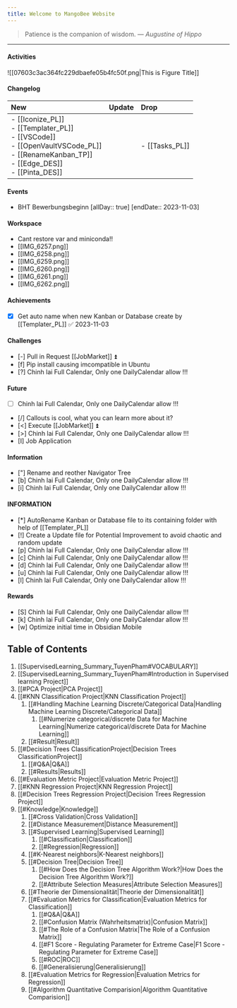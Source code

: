 ```yaml
---
title: Welcome to MangoBee Website
---
```

> Patience is the companion of wisdom.
> — <cite>Augustine of Hippo</cite>

--- 
#### Activities
![[07603c3ac364fc229dbaefe05b4fc50f.png|This is Figure Title]]
#### Changelog

|   New                                                                                                                                                                                                   |   Update   |   Drop                 |
|:--------------------------------------------------------------------------------------------------------------------------------------------------------------------------------------------------------|:-----------|:-----------------------|
| <div>- [[Iconize_PL]]</div><div>- [[Templater_PL]]</div><div>- [[VSCode]]</div><div>- [[OpenVaultVSCode_PL]]</div><div>- [[RenameKanban_TP]]</div><div>- [[Edge_DES]]</div><div>- [[Pinta_DES]]</div>        |            |  - [[Tasks_PL]]        |  


#### Events
-  BHT Bewerbungsbeginn [allDay:: true]  [endDate:: 2023-11-03]
#### Workspace
- Cant restore var and miniconda!!
- [[IMG_6257.png]]
- [[IMG_6258.png]]
- [[IMG_6259.png]]
- [[IMG_6260.png]]
- [[IMG_6261.png]]
- [[IMG_6262.png]]
#### Achievements
- [x] Get auto name when new Kanban or Database create by [[Templater_PL]] ✅ 2023-11-03

#### Challenges
- [-] Pull in Request [[JobMarket]] ⏫
- [f] Pip install causing imcompatible in Ubuntu
- [?] Chinh lai Full Calendar, Only one DailyCalendar allow !!!

#### Future
- [ ] Chinh lai Full Calendar, Only one DailyCalendar allow !!!
- [/] Callouts is cool, what you can learn more about it?
- [<] Execute [[JobMarket]] ⏫
- [>] Chinh lai Full Calendar, Only one DailyCalendar allow !!!
- [I] Job Application

#### Information
- ["] Rename and reother Navigator Tree
- [b] Chinh lai Full Calendar, Only one DailyCalendar allow !!!
- [i] Chinh lai Full Calendar, Only one DailyCalendar allow !!!

#### INFORMATION
- [*] AutoRename Kanban or Database file to its containing folder with help of [[Templater_PL]]
- [!] Create a Update file for Potential Improvement to avoid chaotic and random update
- [p] Chinh lai Full Calendar, Only one DailyCalendar allow !!!
- [c] Chinh lai Full Calendar, Only one DailyCalendar allow !!!
- [d] Chinh lai Full Calendar, Only one DailyCalendar allow !!!
- [u] Chinh lai Full Calendar, Only one DailyCalendar allow !!!
- [l] Chinh lai Full Calendar, Only one DailyCalendar allow !!!

#### Rewards
- [S] Chinh lai Full Calendar, Only one DailyCalendar allow !!!
- [k] Chinh lai Full Calendar, Only one DailyCalendar allow !!!
- [w] Optimize initial time in Obsidian Mobile
## Table of Contents

1. [[SupervisedLearning_Summary_TuyenPham#VOCABULARY]]
1. [[SupervisedLearning_Summary_TuyenPham#Introduction in Supervised learning Project]]
1. [[#PCA Project|PCA Project]]
1. [[#KNN Classification Project|KNN Classification Project]]
	1. [[#Handling Machine Learning Discrete/Categorical Data|Handling Machine Learning Discrete/Categorical Data]]
		1. [[#Numerize categorical/discrete Data for Machine Learning|Numerize categorical/discrete Data for Machine Learning]]
	1. [[#Result|Result]]
1. [[#Decision Trees ClassificationProject|Decision Trees ClassificationProject]]
	1. [[#Q&A|Q&A]]
	1. [[#Results|Results]]
1. [[#Evaluation Metric Project|Evaluation Metric Project]]
1. [[#KNN Regression Project|KNN Regression Project]]
1. [[#Decision Trees Regression Project|Decision Trees Regression Project]]
1. [[#Knowledge|Knowledge]]
	1. [[#Cross Validation|Cross Validation]]
	1. [[#Distance Measurement|Distance Measurement]]
	1. [[#Supervised Learning|Supervised Learning]]
		1. [[#Classification|Classification]]
		1. [[#Regression|Regression]]
	1. [[#K-Nearest neighbors|K-Nearest neighbors]]
	1. [[#Decision Tree|Decision Tree]]
		1. [[#How Does the Decision Tree Algorithm Work?|How Does the Decision Tree Algorithm Work?]]
		1. [[#Attribute Selection Measures|Attribute Selection Measures]]
	1. [[#Theorie der Dimensionalität|Theorie der Dimensionalität]]
	1. [[#Evaluation Metrics for Classification|Evaluation Metrics for Classification]]
		1. [[#Q&A|Q&A]]
		1. [[#Confusion Matrix (Wahrheitsmatrix)|Confusion Matrix]]
		1. [[#The Role of a Confusion Matrix|The Role of a Confusion Matrix]]
		1. [[#F1 Score - Regulating Parameter for Extreme Case|F1 Score - Regulating Parameter for Extreme Case]]
		1. [[#ROC|ROC]]
		1. [[#Generalisierung|Generalisierung]]
	1. [[#Evaluation Metrics for Regression|Evaluation Metrics for Regression]]
	1. [[#Algorithm Quantitative Comparision|Algorithm Quantitative Comparision]]